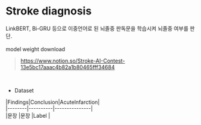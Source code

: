 # Stroke diagnosis
LinkBERT, Bi-GRU 등으로 이중언어로 된 뇌졸중 판독문을 학습시켜 뇌졸중 여부를 판단.   
<br/>
model weight download
> https://www.notion.so/Stroke-AI-Contest-13e5bc17aaac4b82a1b80465fff34684
<br/>

* Dataset<br/>

|Findings|Conclusion|Acutelnfarction|<br/>
|--------|----------|---------------|<br/>
|문장    |문장       |Label          |<br/>
